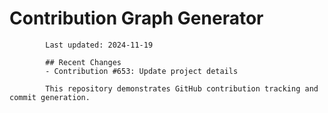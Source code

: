 # Contribution Graph Generator
            
            Last updated: 2024-11-19
            
            ## Recent Changes
            - Contribution #653: Update project details
            
            This repository demonstrates GitHub contribution tracking and commit generation.
        